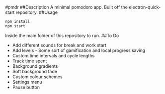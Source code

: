 #pmdr
##Description
A minimal pomodoro app. Built off the electron-quick-start repository.
##Usage
```bash
npm install
npm start
```
Inside the main folder of this repository to run.
##To Do
* Add different sounds for break and work start
* Add levels - Some sort of gamification and local progress saving
* Custom time intervals and cycle lengths
* Track time spent
* Background gradients
* Soft background fade
* Custom colour schemes
* Settings menu
* Pause button

